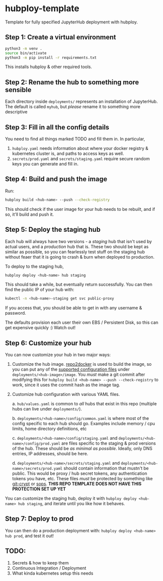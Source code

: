 # hubploy-template

Template for fully specified JupyterHub deployment with hubploy.

## Step 1: Create a virtual environment

```bash
python3 -m venv .
source bin/activate
python3 -m pip install -r requirements.txt
```

This installs hubploy & other required tools.

## Step 2: Rename the hub to something more sensible

Each directory inside `deployments/` represents an installation
of JupyterHub. The default is called `myhub`, but *please* rename
it to something more descriptive

## Step 3: Fill in all the config details

You need to find all things marked TODO and fill them in. In particular,

1. `hubploy.yaml` needs information about where your docker registry &
   kubernetes cluster is, and paths to access keys as well.
2. `secrets/prod.yaml` and `secrets/staging.yaml` require secure random
   keys you can generate and fill in.


## Step 4: Build and push the image

Run:

```bash
hubploy build <hub-name> --push --check-registry
```

This should check if the user image for your hub needs to be rebuilt,
and if so, it'll build and push it.

## Step 5: Deploy the staging hub

Each hub will always have two versions - a *staging* hub that isn't used
by actual users, and a *production* hub that is. These two should be kept
as similar as possible, so you can fearlessly test stuff on the staging
hub without feaer that it is going to crash & burn when deployed to
production.

To deploy to the staging hub,

```bash
hubploy deploy <hub-name> hub staging
```

This should take a while, but eventually return successfully. You can
then find the public IP of your hub with:

```bash
kubectl -n <hub-name>-staging get svc public-proxy
```

If you access that, you should be able to get in with any username & password.

The defaults provision each user their own EBS / Persistent Disk, so
this can get expensive quickly :) Watch out!

## Step 6: Customize your hub

You can now customize your hub in two major ways:

1. Customize the hub image. [repo2docker](https://repo2docker.readthedocs.io/)
   is used to build the image, so you can put any of the [supported configuration
   files](https://repo2docker.readthedocs.io/en/latest/config_files.html) under
   `deployments/<hub-image>/image`. You *must* make a git commit after modifying
   this for `hubploy build <hub-name> --push --check-registry` to work, since it
   uses the commit hash as the image tag.

2. Customize hub configuration with various YAML files.

   a. `hub/values.yaml` is common to *all* hubs that exist in this repo
      (multiple hubs can live under `deployments/`).

   b. `deployments/<hub-name>/config/common.yaml` is where most of the config specific
      to each hub should go. Examples include memory / cpu limits, home directory
      definitions, etc

   c. `deployments/<hub-name>/config/staging.yaml` and `deployments/<hub-name>/config/prod.yaml`
      are files specific to the staging & prod versions of the hub. These should be
      *as minimal as possible*. Ideally, only DNS entries, IP addresses, should be here.

   d. `deployments/<hub-name>/secrets/staging.yaml` and `deployments/<hub-name>/secrets/prod.yaml`
       should contain information that mustn't be public. This would be proxy / hub
       secret tokens, any authentication tokens you have, etc. These files *must* be
       protected by something like [git-crypt](https://github.com/AGWA/git-crypt) or
       [sops](https://github.com/mozilla/sops). **THIS REPO TEMPLATE DOES NOT HAVE
       THIS PROTECTION SET UP YET**


You can customize the staging hub, deploy it with `hubploy deploy <hub-name> hub staging`, and iterate until you like how it behaves.

## Step 7: Deploy to prod

You can then do a production deployment with: `hubploy deploy <hub-name> hub prod`, and
test it out!


## TODO:

1. Secrets & how to keep them
2. Continuous Integration / Deployment
3. What kinda kubernetes setup this needs

